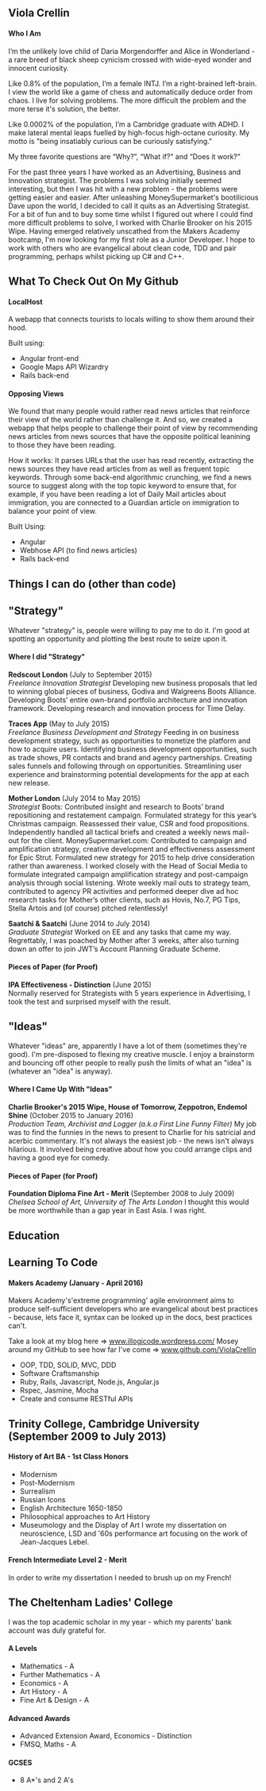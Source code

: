 ## Viola Crellin

#### Who I Am

I’m the unlikely love child of Daria Morgendorffer and Alice in Wonderland - a rare breed of black sheep cynicism crossed with wide-eyed wonder and innocent curiosity. 

Like 0.8% of the population, I’m a female INTJ. I’m a right-brained left-brain. I view the world like a game of chess and automatically deduce order from chaos. I live for solving problems. The more difficult the problem and the more terse it's solution, the better.

Like 0.0002% of the population, I’m a Cambridge graduate with ADHD. I make lateral mental leaps fuelled by high-focus high-octane curiosity. My motto is "being insatiably curious can be curiously satisfying."

My three favorite questions are “Why?”, “What if?" and “Does it work?”

For the past three years I have worked as an Advertising, Business and Innovation strategist. The problems I was solving initially seemed interesting, but then I was hit with a new problem - the problems were getting easier and easier. After unleashing MoneySupermarket's bootilicious Dave upon the world, I decided to call it quits as an Advertising Strategist. For a bit of fun and to buy some time whilst I figured out where I could find more difficult problems to solve, I worked with Charlie Brooker on his 2015 Wipe. 
Having emerged relatively unscathed from the Makers Academy bootcamp, I'm now looking for my first role as a Junior Developer. I hope to work with others who are evangelical about clean code, TDD and pair programming, perhaps whilst picking up C# and C++.

## What To Check Out On My Github

#### LocalHost 

A webapp that connects tourists to locals willing to show them around their hood.

Built using:
- Angular front-end
- Google Maps API Wizardry
- Rails back-end

#### Opposing Views

We found that many people would rather read news articles that reinforce their view of the world rather than challenge it. And so, we created a webapp that helps people to challenge their point of view by recommending news articles from news sources that have the opposite political leanining to those they have been reading. 

How it works:
It parses URLs that the user has read recently, extracting the news sources they have read articles from as well as frequent topic keywords. Through some back-end algorithmic crunching, we find a news source to suggest along with the top topic keyword to ensure that, for example, if you have been reading a lot of Daily Mail articles about immigration, you are connected to a Guardian article on immigration to balance your point of view. 

Built Using:
- Angular
- Webhose API (to find news articles)
- Rails back-end

## Things I can do (other than code)

## "Strategy"

Whatever "strategy" is, people were willing to pay me to do it. I'm good at spotting an opportunity and plotting the best route to seize upon it. 

#### Where I did "Strategy"

**Redscout London** (July to September 2015)    
*Freelance Innovation Strategist*
Developing new business proposals that led to winning global pieces of business, Godiva and Walgreens Boots Alliance. Developing Boots’ entire own-brand portfolio architecture and innovation framework. Developing research and innovation process for Time Delay.

**Traces App** (May to July 2015)    
*Freelance Business Development and Strategy*
Feeding in on business development strategy, such as opportunities to monetize the platform and how to acquire users. Identifying business development opportunities, such as trade shows, PR contacts and brand and agency partnerships. Creating sales funnels and following through on opportunities. Streamlining user experience and brainstorming potential developments for the app at each new release.

**Mother London** (July 2014 to May 2015)   
*Strategist* 
Boots: Contributed insight and research to Boots’ brand repositioning and restatement campaign. Formulated strategy for this year’s Christmas campaign. Reassessed their value, CSR and food propositions. Independently handled all tactical briefs and created a weekly news mail-out for the client.
MoneySupermarket.com: Contributed to campaign and amplification strategy, creative development and effectiveness assessment for Epic Strut. Formulated new strategy for 2015 to help drive consideration rather than awareness. I worked closely with the Head of Social Media to formulate integrated campaign amplification strategy and post-campaign analysis through social listening. Wrote weekly mail outs to strategy team, contributed to agency PR activities and performed deeper dive ad hoc research tasks for Mother’s other clients, such as Hovis, No.7, PG Tips, Stella Artois and (of course) pitched relentlessly!

**Saatchi & Saatchi** (June 2014 to July 2014)   
*Graduate Strategist* 
Worked on EE and any tasks that came my way. Regrettably, I was poached by Mother after 3 weeks, after also turning down an offer to join JWT’s Account Planning Graduate Scheme.

#### Pieces of Paper (for Proof)

**IPA Effectiveness - Distinction** (June 2015)   
Normally reserved for Strategists with 5 years experience in Advertising, I took the test and surprised myself with the result. 

## "Ideas"

Whatever "ideas" are, apparently I have a lot of them (sometimes they're good). I'm pre-disposed to flexing my creative muscle. I enjoy a brainstorm and bouncing off other people to really push the limits of what an "idea" is (whatever an "idea" is anyway).  

#### Where I Came Up With "Ideas"

**Charlie Brooker's 2015 Wipe, House of Tomorrow, Zeppotron, Endemol Shine** (October 2015 to January 2016)   
*Production Team, Archivist and Logger (a.k.a First Line Funny Filter)* 
My job was to find the funnies in the news to present to Charlie for his satricial and acerbic commentary. It's not always the easiest job - the news isn't always hilarious. It involved being creative about how you could arrange clips and having a good eye for comedy. 

#### Pieces of Paper (for Proof)

**Foundation Diploma Fine Art - Merit** (September 2008 to July 2009)   
*Chelsea School of Art, University of The Arts London* 
I thought this would be more worthwhile than a gap year in East Asia. I was right. 

## Education

## Learning To Code

#### Makers Academy (January - April 2016)

Makers Academy's'extreme programming' agile environment aims to produce self-sufficient developers who are evangelical about best practices - because, lets face it, syntax can be looked up in the docs, best practices can't. 

Take a look at my blog here => www.illogicode.wordpress.com/
Mosey around my GitHub to see how far I've come => www.github.com/ViolaCrellin 

- OOP, TDD, SOLID, MVC, DDD
- Software Craftsmanship
- Ruby, Rails, Javascript, Node.js, Angular.js
- Rspec, Jasmine, Mocha
- Create and consume RESTful APIs

## Trinity College, Cambridge University (September 2009 to July 2013)

#### History of Art BA - 1st Class Honors
- Modernism
- Post-Modernism
- Surrealism
- Russian Icons
- English Architecture 1650-1850
- Philosophical approaches to Art History
- Museumology and the Display of Art
I wrote my dissertation on neuroscience, LSD and '60s performance art focusing on the work of Jean-Jacques Lebel. 

#### French Intermediate Level 2 - Merit
In order to write my dissertation I needed to brush up on my French!

## The Cheltenham Ladies' College 

I was the top academic scholar in my year - which my parents' bank account was duly grateful for.

#### A Levels
- Mathematics - A
- Further Mathematics - A
- Economics - A
- Art History - A
- Fine Art & Design - A

#### Advanced Awards
- Advanced Extension Award, Economics - Distinction
- FMSQ, Maths - A

#### GCSES
- 8 A*'s and 2 A's
